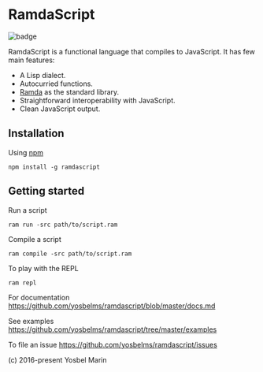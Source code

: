 # RamdaScript

![badge](https://circleci.com/gh/yosbelms/ramdascript/tree/master.png?circle-token=154390b3f400d0abac1e1457dc7652411debbd4d)

RamdaScript is a functional language that compiles to JavaScript. It has few main features:

* A Lisp dialect.
* Autocurried functions.
* [Ramda](http://ramdajs.com) as the standard library.
* Straightforward interoperability with JavaScript.
* Clean JavaScript output.

## Installation

Using [npm](https://npmjs.org)

```shell
npm install -g ramdascript
```

## Getting started

Run a script

```shell
ram run -src path/to/script.ram
```

Compile a script

```shell
ram compile -src path/to/script.ram
```

To play with the REPL

```shell
ram repl
```

For documentation https://github.com/yosbelms/ramdascript/blob/master/docs.md

See examples https://github.com/yosbelms/ramdascript/tree/master/examples

To file an issue  https://github.com/yosbelms/ramdascript/issues

(c) 2016-present Yosbel Marin